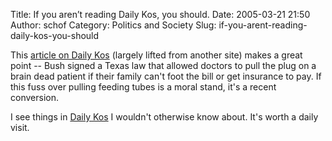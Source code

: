 Title: If you aren’t reading Daily Kos, you should.
Date: 2005-03-21 21:50
Author: schof
Category: Politics and Society
Slug: if-you-arent-reading-daily-kos-you-should

This [article on Daily
Kos](http://dailykos.com/story/2005/3/21/162132/268) (largely lifted
from another site) makes a great point -- Bush signed a Texas law that
allowed doctors to pull the plug on a brain dead patient if their family
can't foot the bill or get insurance to pay. If this fuss over pulling
feeding tubes is a moral stand, it's a recent conversion.

I see things in [Daily Kos](http://www.dailykos.com/) I wouldn't
otherwise know about. It's worth a daily visit.

